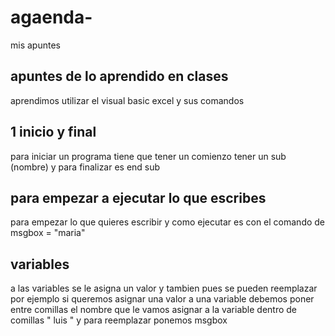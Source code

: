 # agaenda-
mis apuntes
## apuntes de lo aprendido en clases
aprendimos utilizar el visual basic excel y sus comandos

## 1 inicio y final
 para iniciar un programa tiene que tener un comienzo tener un sub (nombre) y
 para finalizar es end sub
## para empezar a ejecutar lo que escribes
para empezar lo que quieres escribir y como ejecutar es con el comando de
 msgbox  = "maria"
## variables
a las variables se le asigna un valor y tambien pues se pueden reemplazar
por ejemplo si queremos asignar una valor a una variable debemos poner entre
comillas el nombre que le vamos asignar a la variable dentro de comillas " luis "
y para reemplazar ponemos msgbox
